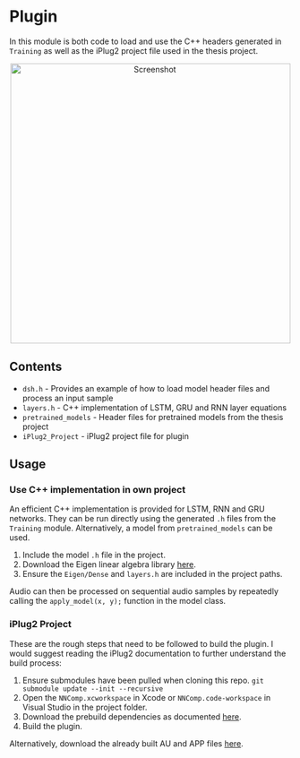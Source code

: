 # Plugin
In this module is both code to load and use the C++ headers generated in `Training` as well as the iPlug2 project file used in the thesis project.

<p align="center">
<img width="500" alt="Screenshot" src="https://user-images.githubusercontent.com/99728921/224518583-933bb6e9-eb92-44fe-b582-400ca899a421.png">
</p>

## Contents
* `dsh.h` - Provides an example of how to load model header files and process an input sample 
* `layers.h` - C++ implementation of LSTM, GRU and RNN layer equations
* `pretrained_models` - Header files for pretrained models from the thesis project
* `iPlug2_Project` - iPlug2 project file for plugin

## Usage
### Use C++ implementation in own project
An efficient C++ implementation is provided for LSTM, RNN and GRU networks. They can be run directly using the generated `.h` files from the `Training` module. Alternatively, a model from `pretrained_models` can be used.
1. Include the model `.h` file in the project.
2. Download the Eigen linear algebra library [here](https://eigen.tuxfamily.org/).
3. Ensure the `Eigen/Dense` and `layers.h` are included in the project paths.

Audio can then be processed on sequential audio samples by repeatedly calling the `apply_model(x, y);` function in the model class. 

### iPlug2 Project
These are the rough steps that need to be followed to build the plugin. I would suggest reading the iPlug2 documentation to further understand the build process:
 
1. Ensure submodules have been pulled when cloning this repo. `git submodule update --init --recursive`
2. Open the `NNComp.xcworkspace` in Xcode or `NNComp.code-workspace` in Visual Studio in the project folder. 
3. Download the prebuild dependencies as documented [here](https://github.com/iPlug2/iPlug2/tree/master/Dependencies).
4. Build the plugin.

Alternatively, download the already built AU and APP files [here](https://files.hcloudh.com/s/kAecJ4yCz5tjmNQ).
